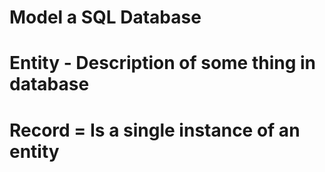 # Model a SQL Database

# Entity - Description of some thing in database
 # Record = Is a single instance of an entity

